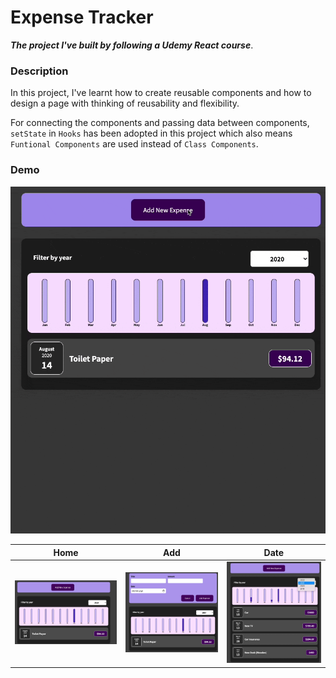 # Expense Tracker

***The project I've built by following a Udemy React course***. 

### Description 
In this project, I've learnt how to create reusable components and how to design a page with thinking of reusability and flexibility. 

For connecting the components and passing data between components, `setState` in `Hooks` has been adopted in this project which also means `Funtional Components` are used instead of `Class Components`.

### Demo

<p align="center">
  <img src="./documents/demo.gif" />
</p>

| Home | Add | Date |
| :---: | :---: | :---:|
|![](./documents/expense.jpg)| ![](./documents/add-expense.jpg)|![](./documents/choose-year.jpg)|